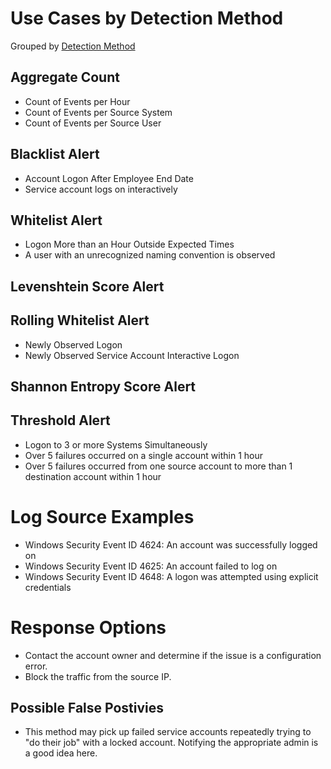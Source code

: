 # Use Cases by Detection Method

Grouped by [Detection Method](/Detection-Methods.md)

## Aggregate Count
- Count of Events per Hour
- Count of Events per Source System
- Count of Events per Source User


## Blacklist Alert
- Account Logon After Employee End Date
- Service account logs on interactively


## Whitelist Alert
- Logon More than an Hour Outside Expected Times
- A user with an unrecognized naming convention is observed


## Levenshtein Score Alert


## Rolling Whitelist Alert
- Newly Observed Logon
- Newly Observed Service Account Interactive Logon

## Shannon Entropy Score Alert


## Threshold Alert
- Logon to 3 or more Systems Simultaneously
- Over 5 failures occurred on a single account within 1 hour
- Over 5 failures occurred from one source account to more than 1 destination account within 1 hour


# Log Source Examples
- Windows Security Event ID 4624: An account was successfully logged on
- Windows Security Event ID 4625: An account failed to log on
- Windows Security Event ID 4648: A logon was attempted using explicit credentials


# Response Options
- Contact the account owner and determine if the issue is a configuration error.
- Block the traffic from the source IP.


## Possible False Postivies
- This method may pick up failed service accounts repeatedly trying to "do their job" with a locked account. Notifying the appropriate admin is a good idea here.